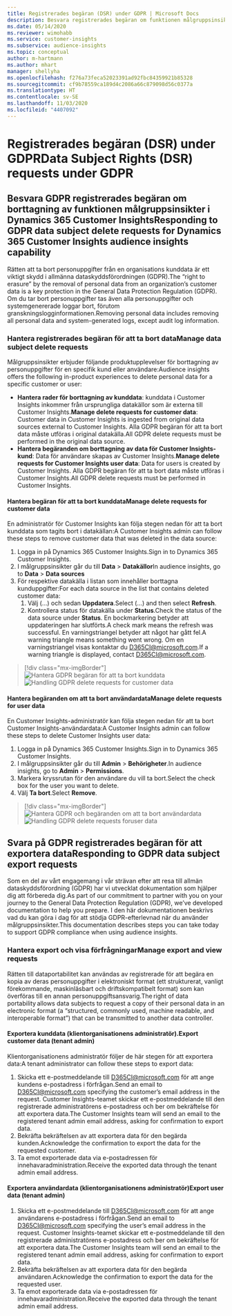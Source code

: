 ```yaml
---
title: Registrerades begäran (DSR) under GDPR | Microsoft Docs
description: Besvara registrerades begäran om funktionen målgruppsinsikter i Dynamics 365 Customer Insights.
ms.date: 05/14/2020
ms.reviewer: wimohabb
ms.service: customer-insights
ms.subservice: audience-insights
ms.topic: conceptual
author: m-hartmann
ms.author: mhart
manager: shellyha
ms.openlocfilehash: f276a73feca52023391ad92fbc84359921b85328
ms.sourcegitcommit: cf9b78559ca189d4c2086a66c879098d56c0377a
ms.translationtype: HT
ms.contentlocale: sv-SE
ms.lasthandoff: 11/03/2020
ms.locfileid: "4407092"
---
```

# <a name="data-subject-rights-dsr-requests-under-gdpr"></a><span data-ttu-id="df876-103">Registrerades begäran (DSR) under GDPR</span><span class="sxs-lookup"><span data-stu-id="df876-103">Data Subject Rights (DSR) requests under GDPR</span></span>

## <a name="responding-to-gdpr-data-subject-delete-requests-for-dynamics-365-customer-insights-audience-insights-capability"></a><span data-ttu-id="df876-104">Besvara GDPR registrerades begäran om borttagning av funktionen målgruppsinsikter i Dynamics 365 Customer Insights</span><span class="sxs-lookup"><span data-stu-id="df876-104">Responding to GDPR data subject delete requests for Dynamics 365 Customer Insights audience insights capability</span></span>

<span data-ttu-id="df876-105">Rätten att ta bort personuppgifter från en organisations kunddata är ett viktigt skydd i allmänna dataskyddsförordningen (GDPR).</span><span class="sxs-lookup"><span data-stu-id="df876-105">The “right to erasure” by the removal of personal data from an organization’s customer data is a key protection in the General Data Protection Regulation (GDPR).</span></span> <span data-ttu-id="df876-106">Om du tar bort personuppgifter tas även alla personuppgifter och systemgenererade loggar bort, förutom granskningslogginformationen.</span><span class="sxs-lookup"><span data-stu-id="df876-106">Removing personal data includes removing all personal data and system-generated logs, except audit log information.</span></span>

### <a name="manage-data-subject-delete-requests"></a><span data-ttu-id="df876-107">Hantera registrerades begäran för att ta bort data</span><span class="sxs-lookup"><span data-stu-id="df876-107">Manage data subject delete requests</span></span>

<span data-ttu-id="df876-108">Målgruppsinsikter erbjuder följande produktupplevelser för borttagning av personuppgifter för en specifik kund eller användare:</span><span class="sxs-lookup"><span data-stu-id="df876-108">Audience insights offers the following in-product experiences to delete personal data for a specific customer or user:</span></span>

- <span data-ttu-id="df876-109">**Hantera rader för borttagning av kunddata**: kunddata i Customer Insights inkommer från ursprungliga datakällor som är externa till Customer Insights.</span><span class="sxs-lookup"><span data-stu-id="df876-109">**Manage delete requests for customer data**: Customer data in Customer Insights is ingested from original data sources external to Customer Insights.</span></span> <span data-ttu-id="df876-110">Alla GDPR begäran för att ta bort data måste utföras i original datakälla.</span><span class="sxs-lookup"><span data-stu-id="df876-110">All GDPR delete requests must be performed in the original data source.</span></span>
- <span data-ttu-id="df876-111">**Hantera begäranden om borttagning av data för Customer Insights-kund**: Data för användare skapas av Customer Insights.</span><span class="sxs-lookup"><span data-stu-id="df876-111">**Manage delete requests for Customer Insights user data**: Data for users is created by Customer Insights.</span></span> <span data-ttu-id="df876-112">Alla GDPR begäran för att ta bort data måste utföras i Customer Insights.</span><span class="sxs-lookup"><span data-stu-id="df876-112">All GDPR delete requests must be performed in Customer Insights.</span></span>

#### <a name="manage-delete-requests-for-customer-data"></a><span data-ttu-id="df876-113">Hantera begäran för att ta bort kunddata</span><span class="sxs-lookup"><span data-stu-id="df876-113">Manage delete requests for customer data</span></span>

<span data-ttu-id="df876-114">En administratör för Customer Insights kan följa stegen nedan för att ta bort kunddata som tagits bort i datakällan:</span><span class="sxs-lookup"><span data-stu-id="df876-114">A Customer Insights admin can follow these steps to remove customer data that was deleted in the data source:</span></span>

1. <span data-ttu-id="df876-115">Logga in på Dynamics 365 Customer Insights.</span><span class="sxs-lookup"><span data-stu-id="df876-115">Sign in to Dynamics 365 Customer Insights.</span></span>
2. <span data-ttu-id="df876-116">I målgruppsinsikter går du till **Data** > **Datakällor**</span><span class="sxs-lookup"><span data-stu-id="df876-116">In audience insights, go to **Data** > **Data sources**</span></span>
3. <span data-ttu-id="df876-117">För respektive datakälla i listan som innehåller borttagna kunduppgifter:</span><span class="sxs-lookup"><span data-stu-id="df876-117">For each data source in the list that contains deleted customer data:</span></span>
   1. <span data-ttu-id="df876-118">Välj (...) och sedan **Uppdatera**.</span><span class="sxs-lookup"><span data-stu-id="df876-118">Select (...) and then select **Refresh**.</span></span>
   2. <span data-ttu-id="df876-119">Kontrollera status för datakälla under **Status**.</span><span class="sxs-lookup"><span data-stu-id="df876-119">Check the status of the data source under **Status**.</span></span> <span data-ttu-id="df876-120">En bockmarkering betyder att uppdateringen har slutförts.</span><span class="sxs-lookup"><span data-stu-id="df876-120">A check mark means the refresh was successful.</span></span> <span data-ttu-id="df876-121">En varningstriangel betyder att något har gått fel.</span><span class="sxs-lookup"><span data-stu-id="df876-121">A warning triangle means something went wrong.</span></span> <span data-ttu-id="df876-122">Om en varningstriangel visas kontaktar du D365CI@microsoft.com.</span><span class="sxs-lookup"><span data-stu-id="df876-122">If a warning triangle is displayed, contact D365CI@microsoft.com.</span></span>

> [!div class="mx-imgBorder"]
> <span data-ttu-id="df876-123">![Hantera GDPR begäran för att ta bort kunddata](media/gdpr-data-sources.png "Hantera GDPR begäran för att ta bort kunddata")</span><span class="sxs-lookup"><span data-stu-id="df876-123">![Handling GDPR delete requests for customer data](media/gdpr-data-sources.png "Handling GDPR delete requests for customer data")</span></span>

#### <a name="manage-delete-requests-for-user-data"></a><span data-ttu-id="df876-124">Hantera begäranden om att ta bort användardata</span><span class="sxs-lookup"><span data-stu-id="df876-124">Manage delete requests for user data</span></span>

<span data-ttu-id="df876-125">En Customer Insights-administratör kan följa stegen nedan för att ta bort Customer Insights-användardata:</span><span class="sxs-lookup"><span data-stu-id="df876-125">A Customer Insights admin can follow these steps to delete Customer Insights user data:</span></span>

1. <span data-ttu-id="df876-126">Logga in på Dynamics 365 Customer Insights.</span><span class="sxs-lookup"><span data-stu-id="df876-126">Sign in to Dynamics 365 Customer Insights.</span></span>
2. <span data-ttu-id="df876-127">I målgruppsinsikter går du till **Admin** > **Behörigheter**.</span><span class="sxs-lookup"><span data-stu-id="df876-127">In audience insights, go to **Admin** > **Permissions**.</span></span>
3. <span data-ttu-id="df876-128">Markera kryssrutan för den användare du vill ta bort.</span><span class="sxs-lookup"><span data-stu-id="df876-128">Select the check box for the user you want to delete.</span></span>
4. <span data-ttu-id="df876-129">Välj **Ta bort**.</span><span class="sxs-lookup"><span data-stu-id="df876-129">Select **Remove**.</span></span>

> [!div class="mx-imgBorder"]
> <span data-ttu-id="df876-130">![Hantera GDPR och begäranden om att ta bort användardata](media/gdpr-permissions.png "Hantera GDPR och begäranden om att ta bort användardata")</span><span class="sxs-lookup"><span data-stu-id="df876-130">![Handling GDPR delete requests foruser data](media/gdpr-permissions.png "Handling GDPR delete requests for user data")</span></span>

## <a name="responding-to-gdpr-data-subject-export-requests"></a><span data-ttu-id="df876-131">Svara på GDPR registrerades begäran för att exportera data</span><span class="sxs-lookup"><span data-stu-id="df876-131">Responding to GDPR data subject export requests</span></span>

<span data-ttu-id="df876-132">Som en del av vårt engagemang i vår strävan efter att resa till allmän dataskyddsförordning (GDPR) har vi utvecklat dokumentation som hjälper dig att förbereda dig.</span><span class="sxs-lookup"><span data-stu-id="df876-132">As part of our commitment to partner with you on your journey to the General Data Protection Regulation (GDPR), we’ve developed documentation to help you prepare.</span></span> <span data-ttu-id="df876-133">I den här dokumentationen beskrivs vad du kan göra i dag för att stödja GDPR-efterlevnad när du använder målgruppsinsikter.</span><span class="sxs-lookup"><span data-stu-id="df876-133">This documentation describes steps you can take today to support GDPR compliance when using audience insights.</span></span>

### <a name="manage-export-and-view-requests"></a><span data-ttu-id="df876-134">Hantera export och visa förfrågningar</span><span class="sxs-lookup"><span data-stu-id="df876-134">Manage export and view requests</span></span>

<span data-ttu-id="df876-135">Rätten till dataportabilitet kan användas av registrerade för att begära en kopia av deras personuppgifter i elektroniskt format (ett strukturerat, vanligt förekommande, maskinläsbart och driftskompatibelt format) som kan överföras till en annan personuppgiftsansvarig.</span><span class="sxs-lookup"><span data-stu-id="df876-135">The right of data portability allows data subjects to request a copy of their personal data in an electronic format (a “structured, commonly used, machine readable, and interoperable format”) that can be transmitted to another data controller.</span></span>

#### <a name="export-customer-data-tenant-admin"></a><span data-ttu-id="df876-136">Exportera kunddata (klientorganisationens administratör).</span><span class="sxs-lookup"><span data-stu-id="df876-136">Export customer data (tenant admin)</span></span>

<span data-ttu-id="df876-137">Klientorganisationens administratör följer de här stegen för att exportera data:</span><span class="sxs-lookup"><span data-stu-id="df876-137">A tenant administrator can follow these steps to export data:</span></span>

1. <span data-ttu-id="df876-138">Skicka ett e-postmeddelande till D365CI@microsoft.com för att ange kundens e-postadress i förfrågan.</span><span class="sxs-lookup"><span data-stu-id="df876-138">Send an email to D365CI@microsoft.com specifying the customer’s email address in the request.</span></span> <span data-ttu-id="df876-139">Customer Insights-teamet skickar ett e-postmeddelande till den registrerade administratörens e-postadress och ber om bekräftelse för att exportera data.</span><span class="sxs-lookup"><span data-stu-id="df876-139">The Customer Insights team will send an email to the registered tenant admin email address, asking for confirmation to export data.</span></span>
2. <span data-ttu-id="df876-140">Bekräfta bekräftelsen av att exportera data för den begärda kunden.</span><span class="sxs-lookup"><span data-stu-id="df876-140">Acknowledge the confirmation to export the data for the requested customer.</span></span>
3. <span data-ttu-id="df876-141">Ta emot exporterade data via e-postadressen för innehavaradministration.</span><span class="sxs-lookup"><span data-stu-id="df876-141">Receive the exported data through the tenant admin email address.</span></span>

#### <a name="export-user-data-tenant-admin"></a><span data-ttu-id="df876-142">Exportera användardata (klientorganisationens administratör)</span><span class="sxs-lookup"><span data-stu-id="df876-142">Export user data (tenant admin)</span></span>

1. <span data-ttu-id="df876-143">Skicka ett e-postmeddelande till D365CI@microsoft.com för att ange användarens e-postadress i förfrågan.</span><span class="sxs-lookup"><span data-stu-id="df876-143">Send an email to D365CI@microsoft.com specifying the user’s email address in the request.</span></span> <span data-ttu-id="df876-144">Customer Insights-teamet skickar ett e-postmeddelande till den registrerade administratörens e-postadress och ber om bekräftelse för att exportera data.</span><span class="sxs-lookup"><span data-stu-id="df876-144">The Customer Insights team will send an email to the registered tenant admin email address, asking for confirmation to export data.</span></span>
2. <span data-ttu-id="df876-145">Bekräfta bekräftelsen av att exportera data för den begärda användaren.</span><span class="sxs-lookup"><span data-stu-id="df876-145">Acknowledge the confirmation to export the data for the requested user.</span></span>
3. <span data-ttu-id="df876-146">Ta emot exporterade data via e-postadressen för innehavaradministration.</span><span class="sxs-lookup"><span data-stu-id="df876-146">Receive the exported data through the tenant admin email address.</span></span>

